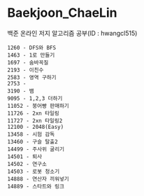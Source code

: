 # Baekjoon_ChaeLin
백준 온라인 저지 알고리즘 공부(ID : hwangcl515)

	1260 - DFS와 BFS
	1463 - 1로 만들기
	1697 - 숨바꼭질
	2193 - 이친수
	2583 - 영역 구하기
	2753 - 
	3190 - 뱀
	9095 - 1,2,3 더하기
	11052 - 붕어빵 판매하기
	11726 - 2xn 타일링
	11727 - 2xn 타일링2
	12100 - 2048(Easy)
	13458 - 시험 감독
	13460 - 구슬 탈출2
	14499 - 주사위 굴리기
	14501 - 퇴사
	14502 - 연구소
	14503 - 로봇 청소기
	14888 - 연산자 끼워넣기
	14889 - 스타트와 링크
